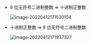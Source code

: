- 8 位无符号二进制整数 => 十进制正整数

  ![image-20220412171530104](https://aliyun-oss-lpj.oss-cn-qingdao.aliyuncs.com/images/by-picgo/image-20220412171530104.png)

- 十进制正整数 => 8 位无符号二进制整数

  ![image-20220412171937327](https://aliyun-oss-lpj.oss-cn-qingdao.aliyuncs.com/images/by-picgo/image-20220412171937327.png)
